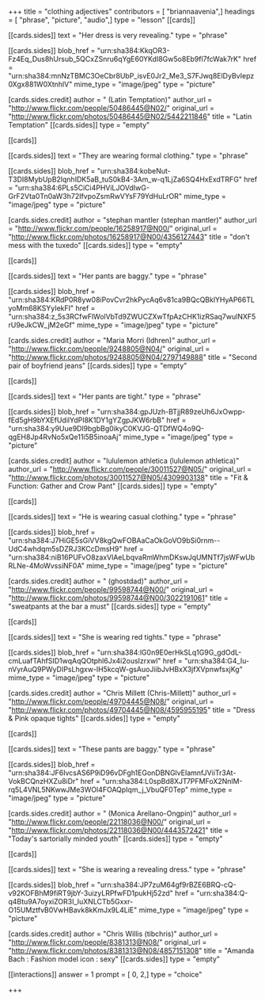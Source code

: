 +++
title = "clothing adjectives"
contributors = [ "briannaavenia",]
headings = [ "phrase", "picture", "audio",]
type = "lesson"
[[cards]]

[[cards.sides]]
text = "Her dress is very revealing."
type = "phrase"

[[cards.sides]]
blob_href = "urn:sha384:KkqOR3-Fz4Eq_Dus8hUrsub_5QCxZSnru6qYgE60YKdI8Gw5o8Eb9fl7fcWak7rK"
href = "urn:sha384:mnNzTBMC3OeCbr8UbP_isvE0Jr2_Me3_S7FJwq8ElDyBvIepz0Xgx881W0XtnhlV"
mime_type = "image/jpeg"
type = "picture"

[cards.sides.credit]
author = " (Latin Temptation)"
author_url = "http://www.flickr.com/people/50486445@N02/"
original_url = "http://www.flickr.com/photos/50486445@N02/5442211846"
title = "Latin Temptation"
[[cards.sides]]
type = "empty"

[[cards]]

[[cards.sides]]
text = "They are wearing formal clothing."
type = "phrase"

[[cards.sides]]
blob_href = "urn:sha384:kobeNut-T3DI8MybUpB2lqnhIDK5aB_tuS0kB4-3Am_w-q1LjZa6SQ4HxExdTRFG"
href = "urn:sha384:6PLs5CiCi4PHViLJOVdIwG-GrF2Vta0Tn0aW3h72IfvpoZsmRwVYsF79YdHuLrOR"
mime_type = "image/jpeg"
type = "picture"

[cards.sides.credit]
author = "stephan mantler (stephan mantler)"
author_url = "http://www.flickr.com/people/16258917@N00/"
original_url = "http://www.flickr.com/photos/16258917@N00/4356127443"
title = "don't mess with the tuxedo"
[[cards.sides]]
type = "empty"

[[cards]]

[[cards.sides]]
text = "Her pants are baggy."
type = "phrase"

[[cards.sides]]
blob_href = "urn:sha384:KRdP0R8yw08iPovCvr2hkPycAq6v81ca9BQcQBklYHyAP66TLyoMm68KSYyIekFI"
href = "urn:sha384:z_5s3RCfwFlWolVbTd9ZWUCZXwTfpAzCHK1izRSaq7wulNXF5rU9eJkCW_jM2eGf"
mime_type = "image/jpeg"
type = "picture"

[cards.sides.credit]
author = "Maria Morri (Idhren)"
author_url = "http://www.flickr.com/people/9248805@N04/"
original_url = "http://www.flickr.com/photos/9248805@N04/2797149888"
title = "Second pair of boyfriend jeans"
[[cards.sides]]
type = "empty"

[[cards]]

[[cards.sides]]
text = "Her pants are tight."
type = "phrase"

[[cards.sides]]
blob_href = "urn:sha384:gpJUzh-BTjjR89zeUh6JxOwpp-fEd5gH9bYXEfUdilYdPI8K1DY1gYZgpJKW6rbB"
href = "urn:sha384:y9Uue9Dl9bgbBg0ikyC0KVJG-QTDfWQ4o9Q-qgEH8Jp4RvNo5xQe11i5B5inoaAj"
mime_type = "image/jpeg"
type = "picture"

[cards.sides.credit]
author = "lululemon athletica (lululemon athletica)"
author_url = "http://www.flickr.com/people/30011527@N05/"
original_url = "http://www.flickr.com/photos/30011527@N05/4309903138"
title = "Fit & Function: Gather and Crow Pant"
[[cards.sides]]
type = "empty"

[[cards]]

[[cards.sides]]
text = "He is wearing casual clothing."
type = "phrase"

[[cards.sides]]
blob_href = "urn:sha384:J7HiGE5sGiVV8kgQwFOBAaCaOkGoVO9bSi0rnm--UdC4whdqm5sDZRJ3KCcDmsH9"
href = "urn:sha384:niB16PUFvO8zaxVlAeLbqvaRmWhmDKswJqUMNTf7jsWFwUbRLNe-4MoWvssiNF0A"
mime_type = "image/jpeg"
type = "picture"

[cards.sides.credit]
author = " (ghostdad)"
author_url = "http://www.flickr.com/people/99598744@N00/"
original_url = "http://www.flickr.com/photos/99598744@N00/3022191061"
title = "sweatpants at the bar a must"
[[cards.sides]]
type = "empty"

[[cards]]

[[cards.sides]]
text = "She is wearing red tights."
type = "phrase"

[[cards.sides]]
blob_href = "urn:sha384:lG0n9E0erHkSLq1G9G_gdOdL-cmLuafTAhfSID1wqAqQOtphl6Jx4i2ousIzrxwl"
href = "urn:sha384:G4_Iu-nVyrAuQ9PWyDIPsLhgxw-lH5kcqW-gsAuoJiibJvHBxX3jfXVpnwfsxjKg"
mime_type = "image/jpeg"
type = "picture"

[cards.sides.credit]
author = "Chris Millett (Chris-Millett)"
author_url = "http://www.flickr.com/people/49704445@N08/"
original_url = "http://www.flickr.com/photos/49704445@N08/4595955195"
title = "Dress & Pink opaque tights"
[[cards.sides]]
type = "empty"

[[cards]]

[[cards.sides]]
text = "These pants are baggy."
type = "phrase"

[[cards.sides]]
blob_href = "urn:sha384:JF6IvcsAS6P9iD96vDFgh1EGonDBNGlvEIamnfJViiTr3At-VokBCQnzHXZu8iDr"
href = "urn:sha384:L0spBd8XJT7PFMFoX2NnlM-rq5L4VNL5NKwwJMe3WOl4FOAQpIqm_j_VbuQF0Tep"
mime_type = "image/jpeg"
type = "picture"

[cards.sides.credit]
author = " (Monica Arellano-Ongpin)"
author_url = "http://www.flickr.com/people/22118036@N00/"
original_url = "http://www.flickr.com/photos/22118036@N00/4443572421"
title = "Today's sartorially minded youth"
[[cards.sides]]
type = "empty"

[[cards]]

[[cards.sides]]
text = "She is wearing a revealing dress."
type = "phrase"

[[cards.sides]]
blob_href = "urn:sha384:JP7zuM64gf9rBZE6BRQ-cQ-v92KOFBhM9fiRT9jbY-3uizyLRPfwFD1pukHj52zd"
href = "urn:sha384:Q-q4Btu9A7oyxiZOR3I_IuXNLCTb5Gxxr-O15UMztfvB0VwHBavk8kKmJx9L4LiE"
mime_type = "image/jpeg"
type = "picture"

[cards.sides.credit]
author = "Chris Willis (tibchris)"
author_url = "http://www.flickr.com/people/8381313@N08/"
original_url = "http://www.flickr.com/photos/8381313@N08/4857151308"
title = "Amanda Bach : Fashion model icon : sexy"
[[cards.sides]]
type = "empty"

[[interactions]]
answer = 1
prompt = [ 0, 2,]
type = "choice"

+++
